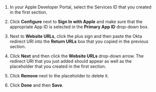 1. In your Apple Developer Portal, select the Services ID that you created in the <GuideLink link="../create-an-app-at-idp">first section</GuideLink>.

2. Click **Configure** next to **Sign In with Apple** and make sure that the appropriate App ID is selected in the **Primary App ID** drop-down box.

3. Next to **Website URLs**, click the plus sign and then paste the Okta redirect URI into the **Return URLs** box that you copied in the <GuideLink link="../configure-idp-in-okta">previous section</GuideLink>.

4. Click **Next** and then click the **Website URLs** drop-down arrow. The redirect URI that you just added should appear as well as the placeholder that you created in the <GuideLink link="../create-an-app-at-idp">first section</GuideLink>.

5. Click **Remove** next to the placeholder to delete it.

6. Click **Done** and then **Save**.